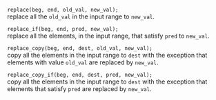 `replace(beg, end, old_val, new_val);`  
replace all the `old_val` in the input range to `new_val`.


`replace_if(beg, end, pred, new_val);`  
replace all the elements, in the input range, that satisfy `pred` to `new_val`.


`replace_copy(beg, end, dest, old_val, new_val);`  
copy all the elements in the input range to `dest` with the exception that elements with value `old_val` are replaced by `new_val`.


`replace_copy_if(beg, end, dest, pred, new_val);`  
copy all the elements in the input range to `dest` with the exception that elements that satisfy `pred` are replaced by `new_val`.